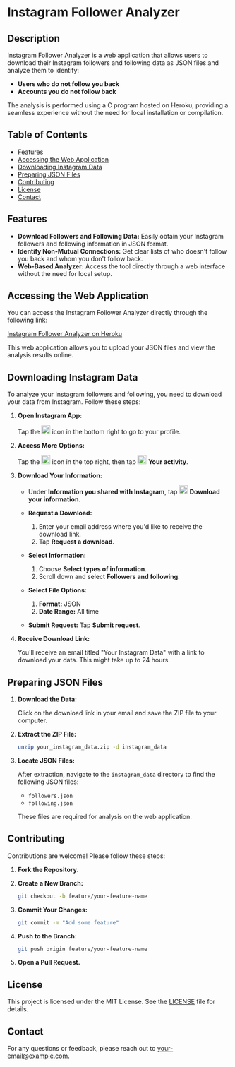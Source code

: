 # Instagram Follower Analyzer

## Description

Instagram Follower Analyzer is a web application that allows users to download their Instagram followers and following data as JSON files and analyze them to identify:

- **Users who do not follow you back**
- **Accounts you do not follow back**

The analysis is performed using a C program hosted on Heroku, providing a seamless experience without the need for local installation or compilation.

## Table of Contents

- [Features](#features)
- [Accessing the Web Application](#accessing-the-web-application)
- [Downloading Instagram Data](#downloading-instagram-data)
- [Preparing JSON Files](#preparing-json-files)
- [Contributing](#contributing)
- [License](#license)
- [Contact](#contact)

## Features

- **Download Followers and Following Data:** Easily obtain your Instagram followers and following information in JSON format.
- **Identify Non-Mutual Connections:** Get clear lists of who doesn't follow you back and whom you don't follow back.
- **Web-Based Analyzer:** Access the tool directly through a web interface without the need for local setup.

## Accessing the Web Application

You can access the Instagram Follower Analyzer directly through the following link:

[Instagram Follower Analyzer on Heroku](https://instagram-checker-b38e2b3eb69a.herokuapp.com/)

This web application allows you to upload your JSON files and view the analysis results online.

## Downloading Instagram Data

To analyze your Instagram followers and following, you need to download your data from Instagram. Follow these steps:

1. **Open Instagram App:**

   Tap the <img alt="profile" src="https://static.xx.fbcdn.net/assets/?revision=1946921019013361&amp;name=instagram-user-profile&amp;density=1" width="20"/> icon in the bottom right to go to your profile.

2. **Access More Options:**

   Tap the <img alt="more options" src="https://static.xx.fbcdn.net/assets/?revision=1946921019013361&amp;name=instagram-hamburger-ios&amp;density=1" width="20"/> icon in the top right, then tap <img alt="activity controls" src="https://static.xx.fbcdn.net/assets/?revision=1946921019013361&amp;name=instagram-youractivity-shared&amp;density=1" width="20"/> **Your activity**.

3. **Download Your Information:**

   - Under **Information you shared with Instagram**, tap <img alt="download your information" src="https://static.xx.fbcdn.net/assets/?revision=1946921019013361&amp;name=instagram-downloadinformation-shared&amp;density=1" width="20"/> **Download your information**.
   
   - **Request a Download:**
     1. Enter your email address where you'd like to receive the download link.
     2. Tap **Request a download**.

   - **Select Information:**
     1. Choose **Select types of information**.
     2. Scroll down and select **Followers and following**.

   - **Select File Options:**
     1. **Format:** JSON
     2. **Date Range:** All time

   - **Submit Request:**
     Tap **Submit request**.

4. **Receive Download Link:**

   You'll receive an email titled "Your Instagram Data" with a link to download your data. This might take up to 24 hours.

## Preparing JSON Files

1. **Download the Data:**

   Click on the download link in your email and save the ZIP file to your computer.

2. **Extract the ZIP File:**

   ```bash
   unzip your_instagram_data.zip -d instagram_data
   ```

3. **Locate JSON Files:**

   After extraction, navigate to the `instagram_data` directory to find the following JSON files:

   - `followers.json`
   - `following.json`

   These files are required for analysis on the web application.

## Contributing

Contributions are welcome! Please follow these steps:

1. **Fork the Repository.**

2. **Create a New Branch:**

   ```bash
   git checkout -b feature/your-feature-name
   ```

3. **Commit Your Changes:**

   ```bash
   git commit -m "Add some feature"
   ```

4. **Push to the Branch:**

   ```bash
   git push origin feature/your-feature-name
   ```

5. **Open a Pull Request.**

## License

This project is licensed under the MIT License. See the [LICENSE](LICENSE) file for details.

## Contact

For any questions or feedback, please reach out to [your-email@example.com](mailto:your-email@example.com).
